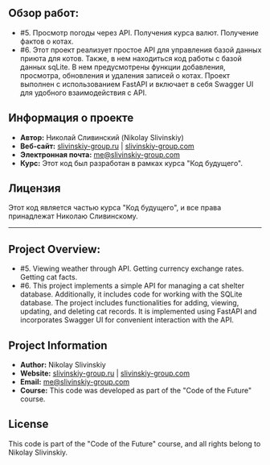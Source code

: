 ## Обзор работ:

- #5. Просмотр погоды через API. Получения курса валют. Получение фактов о котах. 
- #6. Этот проект реализует простое API для управления базой данных приюта для котов. Также, в нем находиться код работы с базой данных sqLite. В нем предусмотрены функции добавления, просмотра, обновления и удаления записей о котах. Проект выполнен с использованием FastAPI и включает в себя Swagger UI для удобного взаимодействия с API.


## Информация о проекте

- **Автор:** Николай Сливинский (Nikolay Slivinskiy)
- **Веб-сайт:** [slivinskiy-group.ru](https://slivinskiy-group.ru)  | [slivinskiy-group.com](https://slivinskiy-group.com) 
- **Электронная почта:** [me@slivinskiy-group.com](mailto:me@slivinskiy-group.com)
- **Курс:** Этот код был разработан в рамках курса "Код будущего".

## Лицензия

Этот код является частью курса "Код будущего", и все права принадлежат Николаю Сливинскому.

-----

## Project Overview:

- #5. Viewing weather through API. Getting currency exchange rates. Getting cat facts.
- #6. This project implements a simple API for managing a cat shelter database. Additionally, it includes code for working with the SQLite database. The project includes functionalities for adding, viewing, updating, and deleting cat records. It is implemented using FastAPI and incorporates Swagger UI for convenient interaction with the API.

## Project Information

- **Author:** Nikolay Slivinskiy
- **Website:** [slivinskiy-group.ru](https://slivinskiy-group.ru)  | [slivinskiy-group.com](https://slivinskiy-group.com)
- **Email:** [me@slivinskiy-group.com](mailto:me@slivinskiy-group.com)
- **Course:** This code was developed as part of the "Code of the Future" course.

## License

This code is part of the "Code of the Future" course, and all rights belong to Nikolay Slivinskiy.
